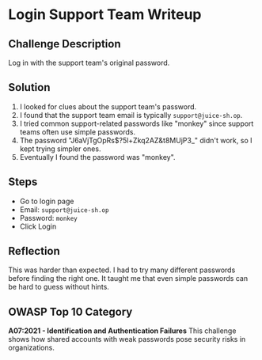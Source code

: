 # Login Support Team Writeup

## Challenge Description
Log in with the support team's original password.

## Solution
1. I looked for clues about the support team's password.
2. I found that the support team email is typically `support@juice-sh.op`.
3. I tried common support-related passwords like "monkey" since support teams often use simple passwords.
4. The password "J6aVjTgOpRs$?5l+Zkq2AZ&t8MUjP3_" didn't work, so I kept trying simpler ones.
5. Eventually I found the password was "monkey".

## Steps
- Go to login page
- Email: `support@juice-sh.op`
- Password: `monkey`
- Click Login

## Reflection
This was harder than expected. I had to try many different passwords before finding the right one. It taught me that even simple passwords can be hard to guess without hints.

## OWASP Top 10 Category
**A07:2021 - Identification and Authentication Failures**
This challenge shows how shared accounts with weak passwords pose security risks in organizations.